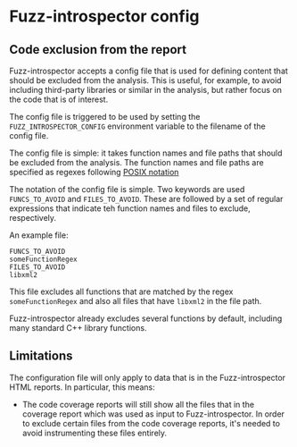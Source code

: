 # Fuzz-introspector config

## Code exclusion from the report
Fuzz-introspector accepts a config file that is used for defining content that
should be excluded from the analysis. This is useful, for example, to avoid
including third-party libraries or similar in the analysis, but rather focus
on the code that is of interest.

The config file is triggered to be used by setting the `FUZZ_INTROSPECTOR_CONFIG`
environment variable to the filename of the config file.

The config file is simple: it takes function names and file paths that should
be excluded from the analysis. The function names and file paths are specified
as regexes following [POSIX notation](https://www.boost.org/doc/libs/1_38_0/libs/regex/doc/html/boost_regex/syntax/basic_extended.html)

The notation of the config file is simple. Two keywords are used `FUNCS_TO_AVOID` and
`FILES_TO_AVOID`. These are followed by a set of regular expressions that indicate
teh function names and files to exclude, respectively.

An example file:
```
FUNCS_TO_AVOID
someFunctionRegex
FILES_TO_AVOID
libxml2
```

This file excludes all functions that are matched by the regex `someFunctionRegex` 
and also all files that have `libxml2` in the file path.

Fuzz-introspector already excludes several functions by default, including many
standard C++ library functions.

## Limitations
The configuration file will only apply to data that is in the Fuzz-introspector HTML
reports. In particular, this means:
- The code coverage reports will still show all the files that in the coverage report which
  was used as input to Fuzz-introspector. In order to exclude certain files from the
  code coverage reports, it's needed to avoid instrumenting these files entirely.
